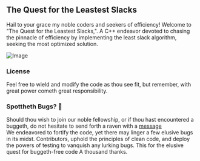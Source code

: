 <H2>The Quest for the Leastest Slacks</H2>

<p>Hail to your grace my noble coders and seekers of efficiency! 
  Welcome to "The Quest for the Leastest Slacks,". A C++ endeavor devoted to chasing the pinnacle of efficiency by implementing the least slack algorithm, seeking the most optimized solution.
</p>

![Image](https://media.discordapp.net/attachments/1209491965796941844/1213057995794030604/xMSZuDjB532943h0aNH4E4OaHEwaFQLdHw5LODtqmBys63b94yvH37jkFcVJSBk52dQUpMnEFeXgFsx81btxiePXsKjl8Ar5aFzGpWD7wAAAAASUVORK5CYII.png?ex=65f4174b&is=65e1a24b&hm=a24514552da492cf49c4085aede7ea9d81deb0c61e5fcfede65d262bae8c6ee8&=&format=webp&quality=lossless&width=299&height=385)

<h3>License</h3>
Feel free to wield and modify the code as thou see fit, but remember, with great power cometh great responsibility.

<h3> Spottheth Bugs? 🐛 </h3>
Should thou wish to join our noble fellowship, or if thou hast encountered a buggeth, do not hesitate to send forth a raven with a <a href="https://youtu.be/73pWy7cLnMg?si=dKtqGOBuTZGo0T84&t=27"target="_blank">message</a>
<br>
We endeavored to fortify the code, yet there may linger a few elusive bugs in its midst. Contributors, uphold the principles of clean code, and deploy the powers of testing to vanquish any lurking bugs. This for the elusive quest for buggeth-free code
A thousand thanks.

